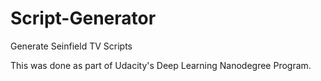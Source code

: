 # Script-Generator
Generate Seinfield TV Scripts

This was done as part of Udacity's Deep Learning Nanodegree Program.
